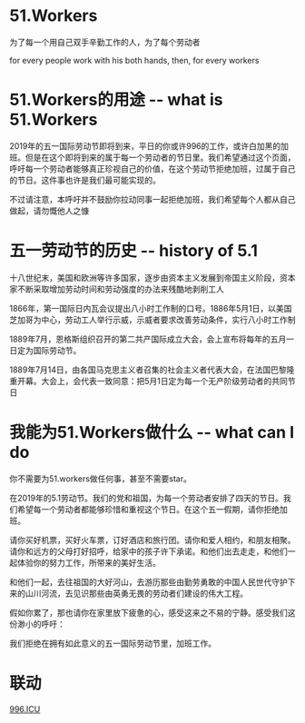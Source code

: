 # 51.Workers
为了每一个用自己双手辛勤工作的人，为了每个劳动者

for every people work with his both hands, then, for every workers

# 51.Workers的用途      --  what is 51.Workers

2019年的五一国际劳动节即将到来，平日的你或许996的工作，或许白加黑的加班。但是在这个即将到来的属于每一个劳动者的节日里。我们希望通过这个页面，呼吁每一个劳动者能够真正珍视自己的价值，在这个劳动节拒绝加班，过属于自己的节日。这件事也许是我们最可能实现的。

不过请注意，本呼吁并不鼓励你拉动同事一起拒绝加班，我们希望每个人都从自己做起，请勿慨他人之慷

# 五一劳动节的历史       --  history of 5.1 

十八世纪末，美国和欧洲等许多国家，逐步由资本主义发展到帝国主义阶段，资本家不断采取增加劳动时间和劳动强度的办法来残酷地剥削工人

1866年，第一国际日内瓦会议提出八小时工作制的口号。1886年5月1日，以美国芝加哥为中心，劳动工人举行示威，示威者要求改善劳动条件，实行八小时工作制

1889年7月，恩格斯组织召开的第二共产国际成立大会，会上宣布将每年的五月一日定为国际劳动节。

1889年7月14日，由各国马克思主义者召集的社会主义者代表大会，在法国巴黎隆重开幕。大会上，会代表一致同意：把5月1日定为每一个无产阶级劳动者的共同节日

# 我能为51.Workers做什么      --  what can I do

你不需要为51.workers做任何事，甚至不需要star。

在2019年的5.1劳动节。我们的党和祖国，为每一个劳动者安排了四天的节日。我们希望每一个劳动者都能够珍惜和重视这个节日。在这个五一假期，请你拒绝加班。

请你买好机票，买好火车票，订好酒店和旅行团。请你和爱人相约，和朋友相聚。请你和远方的父母打好招呼，给家中的孩子许下承诺。和他们出去走走，和他们一起体验你的努力工作，所带来的美好生活。

和他们一起，去往祖国的大好河山，去游历那些由勤劳勇敢的中国人民世代守护下来的山川河流，去见识那些由英勇无畏的劳动者们建设的伟大工程。

假如你累了，那也请你在家里放下疲惫的心，感受这来之不易的宁静。感受我们这份渺小的呼吁：

我们拒绝在拥有如此意义的五一国际劳动节里，加班工作。
# 联动
[996.ICU](https://github.com/996icu/996.ICU)
